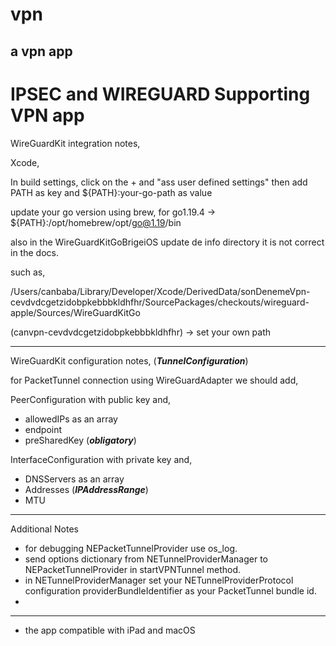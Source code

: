 # vpn
## a vpn app

# IPSEC and WIREGUARD Supporting VPN app


WireGuardKit integration notes,

Xcode,

In build settings, click on the + and "ass user defined settings" 
then add PATH as key and ${PATH}:your-go-path as value

update your go version using brew, for go1.19.4 ->  ${PATH}:/opt/homebrew/opt/go@1.19/bin

also in the WireGuardKitGoBrigeiOS update de info directory it is not correct in the docs.

such as, 

/Users/canbaba/Library/Developer/Xcode/DerivedData/sonDenemeVpn-cevdvdcgetzidobpkebbbkldhfhr/SourcePackages/checkouts/wireguard-apple/Sources/WireGuardKitGo

(canvpn-cevdvdcgetzidobpkebbbkldhfhr) -> set your own path

---
WireGuardKit configuration notes, (***TunnelConfiguration***)

for PacketTunnel connection using WireGuardAdapter we should add,

PeerConfiguration with public key and,
- allowedIPs as an array
- endpoint
- preSharedKey (***obligatory***)

InterfaceConfiguration with private key and,
- DNSServers as an array
- Addresses (***IPAddressRange***)
- MTU

--- 
Additional Notes 

* for debugging NEPacketTunnelProvider use os_log.
* send options dictionary from NETunnelProviderManager to NEPacketTunnelProvider in startVPNTunnel method.
* in NETunnelProviderManager set your NETunnelProviderProtocol configuration providerBundleIdentifier as your PacketTunnel bundle id.
* 
--- 
* the app compatible with iPad and macOS

